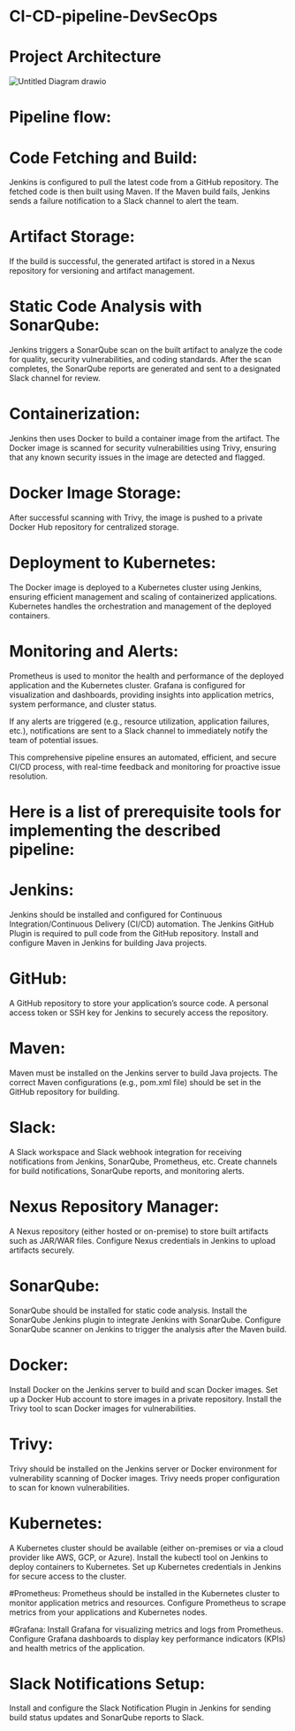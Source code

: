 # CI-CD-pipeline-DevSecOps
# Project Architecture
![Untitled Diagram drawio](https://github.com/user-attachments/assets/41f3dfad-4217-4956-a97e-241c1e0c28f3)
# Pipeline flow:

# Code Fetching and Build:
Jenkins is configured to pull the latest code from a GitHub repository.
The fetched code is then built using Maven.
If the Maven build fails, Jenkins sends a failure notification to a Slack channel to alert the team.

# Artifact Storage:
If the build is successful, the generated artifact is stored in a Nexus repository for versioning and artifact management.

# Static Code Analysis with SonarQube:
Jenkins triggers a SonarQube scan on the built artifact to analyze the code for quality, security vulnerabilities, and coding standards.
After the scan completes, the SonarQube reports are generated and sent to a designated Slack channel for review.

# Containerization:
Jenkins then uses Docker to build a container image from the artifact.
The Docker image is scanned for security vulnerabilities using Trivy, ensuring that any known security issues in the image are detected and flagged.

# Docker Image Storage:
After successful scanning with Trivy, the image is pushed to a private Docker Hub repository for centralized storage.

# Deployment to Kubernetes:
The Docker image is deployed to a Kubernetes cluster using Jenkins, ensuring efficient management and scaling of containerized applications.
Kubernetes handles the orchestration and management of the deployed containers.

# Monitoring and Alerts:
Prometheus is used to monitor the health and performance of the deployed application and the Kubernetes cluster.
Grafana is configured for visualization and dashboards, providing insights into application metrics, system performance, and cluster status.

If any alerts are triggered (e.g., resource utilization, application failures, etc.), notifications are sent to a Slack channel to immediately notify the team of potential issues.

This comprehensive pipeline ensures an automated, efficient, and secure CI/CD process, with real-time feedback and monitoring for proactive issue resolution.

# Here is a list of prerequisite tools for implementing the described pipeline:

# Jenkins:
Jenkins should be installed and configured for Continuous Integration/Continuous Delivery (CI/CD) automation.
The Jenkins GitHub Plugin is required to pull code from the GitHub repository.
Install and configure Maven in Jenkins for building Java projects.

# GitHub:
A GitHub repository to store your application’s source code.
A personal access token or SSH key for Jenkins to securely access the repository.

# Maven:
Maven must be installed on the Jenkins server to build Java projects.
The correct Maven configurations (e.g., pom.xml file) should be set in the GitHub repository for building.

# Slack:
A Slack workspace and Slack webhook integration for receiving notifications from Jenkins, SonarQube, Prometheus, etc.
Create channels for build notifications, SonarQube reports, and monitoring alerts.

# Nexus Repository Manager:
A Nexus repository (either hosted or on-premise) to store built artifacts such as JAR/WAR files.
Configure Nexus credentials in Jenkins to upload artifacts securely.

# SonarQube:
SonarQube should be installed for static code analysis.
Install the SonarQube Jenkins plugin to integrate Jenkins with SonarQube.
Configure SonarQube scanner on Jenkins to trigger the analysis after the Maven build.

# Docker:
Install Docker on the Jenkins server to build and scan Docker images.
Set up a Docker Hub account to store images in a private repository.
Install the Trivy tool to scan Docker images for vulnerabilities.

# Trivy:
Trivy should be installed on the Jenkins server or Docker environment for vulnerability scanning of Docker images.
Trivy needs proper configuration to scan for known vulnerabilities.

# Kubernetes:
A Kubernetes cluster should be available (either on-premises or via a cloud provider like AWS, GCP, or Azure).
Install the kubectl tool on Jenkins to deploy containers to Kubernetes.
Set up Kubernetes credentials in Jenkins for secure access to the cluster.

#Prometheus:
Prometheus should be installed in the Kubernetes cluster to monitor application metrics and resources.
Configure Prometheus to scrape metrics from your applications and Kubernetes nodes.

#Grafana:
Install Grafana for visualizing metrics and logs from Prometheus.
Configure Grafana dashboards to display key performance indicators (KPIs) and health metrics of the application.

# Slack Notifications Setup:
Install and configure the Slack Notification Plugin in Jenkins for sending build status updates and SonarQube reports to Slack.
